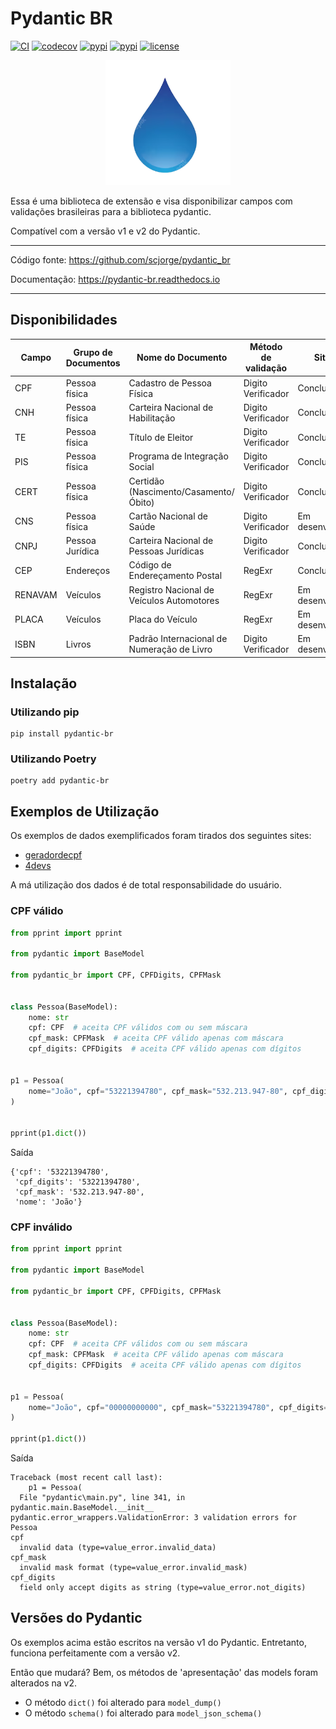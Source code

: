 
# Pydantic BR


[![CI](https://github.com/scjorge/pydantic_br/workflows/CI/badge.svg?event=push)](https://github.com/scjorge/pydantic_br/actions)
[![codecov](https://codecov.io/gh/scjorge/pydantic_br/branch/master/graph/badge.svg?token=1XVEXSBU69)](https://codecov.io/gh/scjorge/pydantic_br)
[![pypi](https://img.shields.io/pypi/v/pydantic-br)](https://pypi.org/project/pydantic-br/)
[![pypi](https://img.shields.io/pypi/pyversions/pydantic-br)](https://pypi.org/project/pydantic-br/)
[![license](https://img.shields.io/pypi/l/pydantic-br)](https://github.com/scjorge/pydantic_br/blob/master/LICENSE)


<p align="center">
    <img src="https://raw.githubusercontent.com/scjorge/pydantic_br/master/docs/assets/logo.png" width='200'/>
</p>


Essa é uma biblioteca de extensão e visa disponibilizar campos com validações brasileiras para a biblioteca pydantic.

Compatível com a versão v1 e v2 do Pydantic.


---

Código fonte: https://github.com/scjorge/pydantic_br

Documentação: https://pydantic-br.readthedocs.io

---

## Disponibilidades

| Campo | Grupo de Documentos | Nome do Documento | Método de validação | Situação
|---|---|---|---|---|
| CPF | Pessoa física | Cadastro de Pessoa Física | Digito Verificador | Concluído
| CNH | Pessoa física | Carteira Nacional de Habilitação | Digito Verificador | Concluído
| TE | Pessoa física  | Título de Eleitor | Digito Verificador | Concluído
| PIS | Pessoa física  | Programa de Integração Social | Digito Verificador | Concluído
| CERT | Pessoa física  | Certidão (Nascimento/Casamento/Óbito) | Digito Verificador | Concluído
| CNS | Pessoa física  | Cartão Nacional de Saúde | Digito Verificador | Em desenvolvimento
| CNPJ | Pessoa Jurídica | Carteira Nacional de Pessoas Jurídicas | Digito Verificador | Concluído
| CEP | Endereços  | Código de Endereçamento Postal | RegExr | Concluído
| RENAVAM | Veículos | Registro Nacional de Veículos Automotores | RegExr | Em desenvolvimento
| PLACA | Veículos | Placa do Veículo | RegExr | Em desenvolvimento
| ISBN | Livros | Padrão Internacional de Numeração de Livro | Digito Verificador | Em desenvolvimento



## Instalação

### Utilizando pip

```
pip install pydantic-br
```

### Utilizando Poetry

```
poetry add pydantic-br
```

## Exemplos de Utilização

Os exemplos de dados exemplificados foram tirados dos seguintes sites:

- [geradordecpf](https://www.geradordecpf.org/)
- [4devs](https://www.4devs.com.br/gerador_de_cnpj)

A má utilização dos dados é de total responsabilidade do usuário.

### CPF válido 
```python
from pprint import pprint

from pydantic import BaseModel

from pydantic_br import CPF, CPFDigits, CPFMask


class Pessoa(BaseModel):
    nome: str
    cpf: CPF  # aceita CPF válidos com ou sem máscara
    cpf_mask: CPFMask  # aceita CPF válido apenas com máscara
    cpf_digits: CPFDigits  # aceita CPF válido apenas com dígitos


p1 = Pessoa(
    nome="João", cpf="53221394780", cpf_mask="532.213.947-80", cpf_digits="53221394780"
)


pprint(p1.dict())
```

Saída

```
{'cpf': '53221394780',
 'cpf_digits': '53221394780',
 'cpf_mask': '532.213.947-80',
 'nome': 'João'}
```
### CPF inválido 

```python
from pprint import pprint

from pydantic import BaseModel

from pydantic_br import CPF, CPFDigits, CPFMask


class Pessoa(BaseModel):
    nome: str
    cpf: CPF  # aceita CPF válidos com ou sem máscara
    cpf_mask: CPFMask  # aceita CPF válido apenas com máscara
    cpf_digits: CPFDigits  # aceita CPF válido apenas com dígitos


p1 = Pessoa(
    nome="João", cpf="00000000000", cpf_mask="53221394780", cpf_digits="532.213.947-80"
)

pprint(p1.dict())
```

Saída

```
Traceback (most recent call last):
    p1 = Pessoa(
  File "pydantic\main.py", line 341, in pydantic.main.BaseModel.__init__
pydantic.error_wrappers.ValidationError: 3 validation errors for Pessoa
cpf
  invalid data (type=value_error.invalid_data)
cpf_mask
  invalid mask format (type=value_error.invalid_mask)
cpf_digits
  field only accept digits as string (type=value_error.not_digits)
```

## Versões do Pydantic 
Os exemplos acima estão escritos na versão v1 do Pydantic. Entretanto, funciona perfeitamente com a versão v2.

Então que mudará? Bem, os métodos de 'apresentação' das models foram alterados na v2. 

- O método `dict()` foi alterado para `model_dump()`
- O método `schema()` foi alterado para `model_json_schema()`
